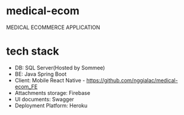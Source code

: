 # medical-ecom
MEDICAL ECOMMERCE APPLICATION

# tech stack
- DB: SQL Server(Hosted by Sommee)
- BE: Java Spring Boot
- Client: Mobile React Native - https://github.com/nggialac/medical-ecom_FE
- Attachments storage: Firebase
- UI documents: Swagger
- Deployment Platform: Heroku
